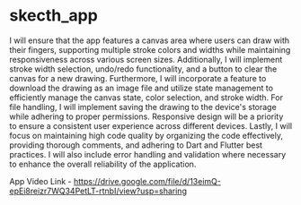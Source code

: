 # skecth_app


I will ensure that the app features a canvas area where users can draw with their fingers, supporting multiple stroke colors and widths while maintaining responsiveness across various screen sizes. Additionally, I will implement stroke width selection, undo/redo functionality, and a button to clear the canvas for a new drawing. Furthermore, I will incorporate a feature to download the drawing as an image file and utilize state management to efficiently manage the canvas state, color selection, and stroke width. For file handling, I will implement saving the drawing to the device's storage while adhering to proper permissions. Responsive design will be a priority to ensure a consistent user experience across different devices. Lastly, I will focus on maintaining high code quality by organizing the code effectively, providing thorough comments, and adhering to Dart and Flutter best practices. I will also include error handling and validation where necessary to enhance the overall reliability of the application.

App Video Link - https://drive.google.com/file/d/13eimQ-epEi8reizr7WQ34PetLT-rtnbI/view?usp=sharing
